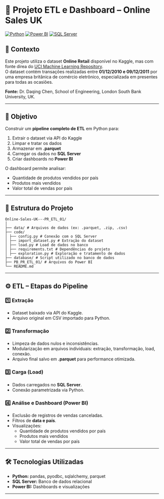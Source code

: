 # 🛒 Projeto ETL e Dashboard – Online Sales UK

[![Python](https://img.shields.io/badge/Python-3.11-blue?logo=python)](https://www.python.org/)
[![Power BI](https://img.shields.io/badge/PowerBI-Data%20Visualization-yellow?logo=microsoft-power-bi)](https://powerbi.microsoft.com/)
[![SQL Server](https://img.shields.io/badge/SQL%20Server-Database-red?logo=microsoftsqlserver)](https://www.microsoft.com/en-us/sql-server)

## 📖 Contexto
Este projeto utiliza o dataset **Online Retail** disponível no Kaggle, mas com fonte direa do [UCI Machine Learning Repository](https://archive.ics.uci.edu/ml/datasets/Online+Retail).  
O dataset contém transações realizadas entre **01/12/2010 e 09/12/2011** por uma empresa britânica de comércio eletrônico, especializada em presentes para todas as ocasiões.

**Fonte:** Dr. Daqing Chen, School of Engineering, London South Bank University, UK.

---

## 🎯 Objetivo
Construir um **pipeline completo de ETL** em Python para:  

1. Extrair o dataset via API do Kaggle  
2. Limpar e tratar os dados  
3. Armazenar em **.parquet**  
4. Carregar os dados no **SQL Server**  
5. Criar dashboards no **Power BI**  

O dashboard permite analisar:  
- Quantidade de produtos vendidos por país  
- Produtos mais vendidos  
- Valor total de vendas por país  

---
## 📂 Estrutura do Projeto
```
Online-Sales-UK---PR_ETL_01/
│
├── data/ # Arquivos de dados (ex: .parquet, .zip, .csv)
├── code/
│ ├── config.py # Conexão com o SQL Server
│ ├── import_dataset.py # Extração do dataset
│ ├── load.py # Load de dados no banco
│ ├── requirements.txt # Dependências do projeto
│ ├── exploration.py # Exploração e tratamento de dados 
├── database/ # Script utilizado no banco de dados
├── PB_PR_ETL_01/ # Arquivos do Power BI
└── README.md
```
---

## ⚙️ ETL – Etapas do Pipeline

### 1️⃣ Extração
- Dataset baixado via API do Kaggle.  
- Arquivo original em CSV importado para Python.

### 2️⃣ Transformação
- Limpeza de dados nulos e inconsistências.  
- Modularização em arquivos individuais: extração, transformação, load, conexão.  
- Arquivo final salvo em **.parquet** para performance otimizada.

### 3️⃣ Carga (Load)
- Dados carregados no **SQL Server**.  
- Conexão parametrizada via Python.

### 4️⃣ Análise e Dashboard (Power BI)
- Exclusão de registros de vendas canceladas.  
- Filtros de **data e país**.  
- Visualizações:  
  - Quantidade de produtos vendidos por país  
  - Produtos mais vendidos  
  - Valor total de vendas por país  

---

## 🛠 Tecnologias Utilizadas
- **Python:** pandas, pyodbc, sqlalchemy, parquet  
- **SQL Server:** Banco de dados relacional  
- **Power BI:** Dashboards e visualizações  

---


